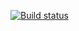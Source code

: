 [![Build status](https://ci.appveyor.com/api/projects/status/t5gnvp41ahwe7q4a?svg=true)](https://ci.appveyor.com/project/Youzya/ahj-anim-2)
